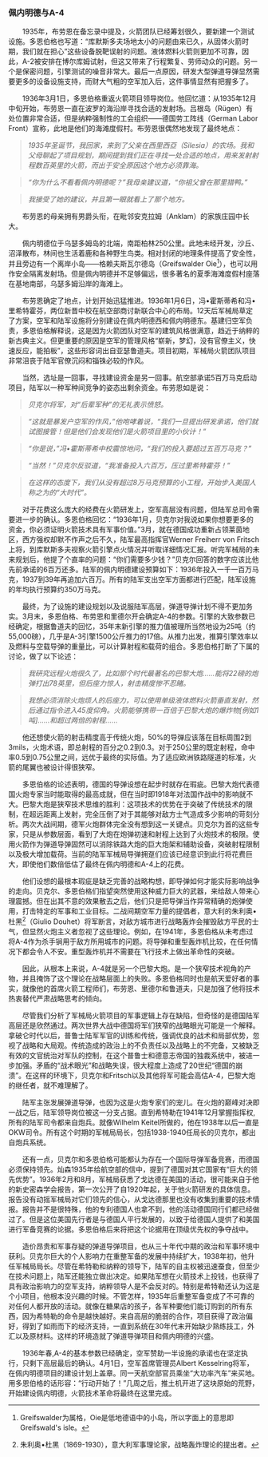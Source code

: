 ### 佩内明德与A-4

　　1935年，布劳恩在备忘录中提及，火箭团队已经筹划很久，要新建一个测试设施。多恩伯格也写道：“库默斯多夫场地太小的问题由来已久，从固体火箭时期，我们就在担心”这些设备脱靶误射的问题。液体燃料火箭则更加不可靠，因此，A-2被安排在博尔库姆试射，但这又带来了行程繁复、劳师动众的问题。另一个是保密问题，引擎测试的噪音非常大。最后一点原因，研发大型弹道导弹显然需要更多的设备设施支持，而财大气粗的空军加入后，这件事情显然有把握多了。

　　1936年3月1日，多恩伯格重返火箭项目领导岗位。他回忆道：从1935年12月中旬开始，布劳恩一直在波罗的海沿岸寻找合适的发射场。吕根岛（Rügen）有处位置非常合适，但是纳粹强制性的工会组织——德国劳工阵线（German Labor Front）宣称，此地是他们的海滩度假村。布劳恩很偶然地发现了最终地点：

> *1935年圣诞节，我回家，来到了父亲在西里西亞（Silesia）的农场。我和父母聊起了项目规划，期间提到我们正在寻找一处合适的地点，用来发射射程数百英里的火箭，而出于安全原因这个地方必须靠海。*

> *“你为什么不看看佩内明德呢？”我母亲建议道，“你祖父曾在那里猎鸭。”*

> *我接受了她的建议，并且第一眼就看上了那个地方。*

　　布劳恩的母亲拥有男爵头衔，在毗邻安克拉姆（Anklam）的家族庄园中长大。

　　佩内明德位于乌瑟多姆岛的北端，南距柏林250公里。此地未经开发，沙丘、沼泽散布，林间也生活着鹿和各种野生鸟类。相对封闭的地理条件提高了安全性，并且旁边有一个离岸小岛——格赖夫斯瓦尔德岛（Greifswalder Oie[^1]），也可以用作安全隔离发射场。但是佩内明德并不足够偏远，很多著名的夏季海滩度假村座落在基地南部，乌瑟多姆沿岸的海滩上。

　　布劳恩确定了地点，计划开始迅猛推进。1936年1月6日，冯•霍斯蒂希和冯•里希特霍芬，两位新晋中校在航空部商讨新联合中心的布局。12天后军械局草定了方案，空军和陆军设施将分别建设在佩内明德西和佩内明德东。基建归空军负责，多恩伯格解释说，这是因为火箭团队对空军的建筑风格很满意，趋近于纳粹的新古典主义。但更重要的原因是空军的管理风格“崭新，梦幻，没有官僚主义，快速反应，能拍板”，这些形容词出自亚瑟鲁道夫。项目初期，军械局火箭团队项目非常沮丧于陆军官僚沉闷和锱铢必较的作风。

　　当然，选址是一回事，寻找建设资金是另一回事。航空部承诺5百万马克启动项目，陆军以一种军种间竞争的姿态出剩余资金。布劳恩如是说：

> *贝克尔将军，对“后辈军种”的无礼表示愤怒。*

> *“这就是暴发户空军的作风，”他咆哮着说，“我们一旦提出研发承诺，他们就试图接管！但是他们会发现他们是火箭项目里的小伙计！”*

> *“你是说，”冯•霍斯蒂希中校震惊地问，“我们的投入要超过五百万马克？”*

> *“当然！”贝克尔反驳道，“我准备投入六百万，压过里希特霍芬！”*

> *在这样的态度下，我们从没有超过8万马克预算的小工程，开始步入美国人称之为的“大时代”。*

　　对于花费这么庞大的经费在火箭研发上，空军高层没有问题，但陆军总司令需要进一步的确认。多恩伯格回忆：“1936年1月，贝克尔对我说如果你想要更多的资金，你必须证明火箭技术具有军事价值。”3月，就在德国成功重新占领莱茵地区，西方强权却默不作声之后不久，陆军最高指挥官Werner Freiherr von Fritsch上将，到库默斯多夫视察火箭引擎点火情况并听取详细情况汇报。听完军械局的未来规划后，他提了个直率的问题：“你们需要多少钱？”贝克尔回答的数字应该比他先前承诺的6百万还多。陆军的佩内明德建设预算如下：1936年投入一千一百万马克，1937到39年再追加六百万。所有的陆军支出空军方面都进行匹配，陆军设施的年均执行预算约350万马克。

　　最终，为了设施的建设规划以及说服陆军高层，弹道导弹计划不得不更加务实。3月末，多恩伯格、布劳恩和里德尔开会确定A-4的参数。引擎的大致参数已经确定，根据鲁道夫的回忆，35年末新引擎的推力值被理所当然地设为25吨（约55,000磅），几乎是A-3引擎1500公斤推力的17倍。从推力出发，推算引擎效率以及燃料与空载导弹的重量比，可以计算射程和载荷的组合。多恩伯格打断了下属的讨论，做了以下论述：

> *我研究远程火炮很久了，比如那个时代最著名的巴黎大炮……能将22磅的炮弹打出78英里，但后座力惊人，射击精度惨不忍睹。*

> *我想必须消除火炮烦人的后座力，可以使用单级液体燃料火箭垂直发射，然后通过指令进入45度仰角。火箭能够携带一百倍于巴黎大炮的爆炸物[例如1吨]……和超过两倍的射程……*

　　他还想使火箭的射击精度高于传统火炮，50%的导弹应该落在目标周围2到3mils，火炮术语，即总射程的百分之0.2到0.3。对于250公里的既定射程，命中率0.5到0.75公里之间，远优于最终的实际值。为了适应欧洲铁路隧道的标准，火箭的尾翼也被设计得很狭窄。

　　多恩伯格的论述表明，德国的导弹设想在起步时就存在瑕疵。巴黎大炮代表德国火炮专家当时能取得的最高成就，但在当时即1918年对法国作战中的影响就不大。巴黎大炮是狭窄技术思维的胜利：这项技术的优势在于突破了传统技术的限制，在超远距离上发射，完全压倒了对于其能够对敌方士气造成多少影响的苛刻分析。两次大战间期，德军火炮群体完全没有想到这一关键点。贝克尔为首的这些专家，只是从参数层面，看到了大炮在炮弹初速和射程上达到了火炮技术的极限。使用火箭作为弹道导弹固然可以消除铁路大炮的巨大炮架和辅助设备，突破射程限制以及极大增加载荷。当前的陆军军械局导弹拥趸们应该已经意识到此行将花费巨大，即使他们数倍低估了最终在佩内明德和A-4上的花费。

　　他们设想的最根本瑕疵是缺乏完善的战略构想，即导弹如何才能实际影响战争的走向。贝克尔、多恩伯格们指望突然使用这种威力巨大的武器，来给敌人带来心理震撼。但在出其不意的效果散去之后，他们只是把导弹当作异常精确的炮弹使用，打击特定的军事和工业目标。二战间期空军力量的提倡者，意大利的朱利奥•杜黑[^2]（Giulio Douhet）将军断言，对敌方城市进行战略轰炸会摧毁敌方平民的士气，但显然火炮主义者忽视了这些理论。例如，在1941年，多恩伯格从未考虑过将A-4作为杀手锏用于敌方所用城市的问题。将导弹和重型轰炸机比较，在任何情况下都会令人不安。重型轰炸机并不需要在飞行技术上做出革命性的突破。

　　因此，从根本上来说，A-4就是另一个巴黎大炮。是一个狭窄技术视角的产物，并且掩饰了这个理论在战略层面上的失败。多恩伯格同时也是航天爱好者的事实，就像他的首席火箭工程师们，布劳恩、里德尔和鲁道夫，只是加强了他将技术热衷替代严肃战略思考的倾向。

　　尽管我们分析了军械局火箭项目的军事逻辑上存在缺陷，但奇怪的是德国陆军高层还是欣然通过。两次世界大战中德国将军们狭窄的战略眼光可能是一个解释。拿破仑时代以后，普鲁士陆军军官的训练和传统，强调优良的战术和局部优势，忽视了战略和大局观。传统造成的政治上的不负责任以及战略上的不完备，又被缺乏有效的文官统治对军队的控制，在这个普鲁士和德意志帝国的独裁系统中，被进一步加强。矛盾的“战术眼光”和战略失误，很大程度上造成了20世纪“德国的崩溃”。在这样的环境下，贝克尔和Fritsch以及其他将军可能会高估A-4，巴黎大炮的继任者，就不难理解了。

　　陆军主张发展弹道导弹，也因为这是火炮专家们的宠儿。在火炮的巅峰对决即一战之后，陆军领导岗位被这一分支占据。直到希特勒在1941年12月掌握指挥权,所有的陆军司令都来自炮兵。就像Wilhelm Keitel所做的，他在1938年以后一直是OKW司令。所有这个时期的军械局局长，包括1938-1940任局长的贝克尔，都出自炮兵系统。

　　还有一点，贝克尔和多恩伯格可能都认为存在一个国际导弹军备竞赛，而德国必须保持领先。灿森1935年给航空部的信中，提到了德国对其它国家有“巨大的领先优势”。1936年2月和8月，军械局获悉了戈达德在美国的活动，很可能来自于他的新史密森学会报告，第一次公开了自1920年起，关于他火箭研发的具体信息。报告没有动摇军械局对它们领先的信心，从戈达德那里也没有收集到重要的技术情报。报告并不是很特殊，他的专利德国人也拿不到，他的活动德国同行们都已经做过了。但是这位美国先行者是与德国人平行发展的，以致于给德国人提供了和美国进行军备竞赛的论据。多恩伯格后来将把这个论据用在顶级优先权的争夺战中。

　　造价昂贵和军事存疑的弹道导弹项目，也从三十年代中期的政治和军事环境中获利。贝克尔巨大的个人影响力在重整军备的发展中持续扩大，1938年初，他升任军械局局长。尽管在希特勒和纳粹的领导下，陆军的自主权被迅速蚕食，但至少在技术问题上，陆军还能独立做出决定。如果陆军想在火箭技术上投钱，也获得了具有政治影响力的空军支持，纳粹领导人是不会反对的。特别是希特勒还认为这是个小项目，他根本没兴趣的时候。不管怎样，1935年后重整军备变成了不可靠的对任何人都开放的活动。就像在糖果店的孩子，各军种要他们能订购到的所有东西，因为希特勒的命令是越快越好。来自高层的脆弱的合作，项目获得了政治偏好，得到了如雨而下的经济支持，一直到系统在30年代末开始缺少熟练技工，外汇以及原材料。这样的环境造就了弹道导弹项目和佩内明德的兴盛。

　　1936年春,A-4的基本参数已经确定，空军赞助一半设施的承诺也在坚定执行，只剩下高层最后的确认。4月1日，空军首席管理员Albert Kesselring将军，在佩内明德项目的建设计划上盖章。同一天航空部官员乘坐“大功率汽车”来买地。用多恩伯格的话形容：“行动开始了！”几周之后，推土机开进了这块原始的荒野，开始建设佩内明德，火箭技术革命将最终在这里完成。

[^1]: Greifswalder为属格，Oie是低地德语中的小岛，所以字面上的意思即Greifswald's isle。
[^2]: 朱利奥•杜黑（1869-1930），意大利军事理论家，战略轰炸理论的提出者。

